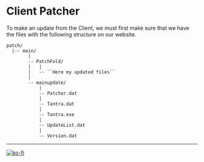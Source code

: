 # Client Patcher

To make an update from the Client, we must first make sure that we have the files with the following structure on our website.

```note
patch/
  |-- main/
        |
        -- PatchFold/
        |   |
        |   -- ``Here my updated files``
        |
        -- mainupdate/
            |
            -- Patcher.dat
            |
            -- Tantra.dat
            |
            -- Tantra.exe
            |
            -- UpdateList.dat
            |
            -- Version.dat
```



---

[![ko-fi](https://www.ko-fi.com/img/githubbutton_sm.svg)](https://ko-fi.com/T6T41JKMI)
